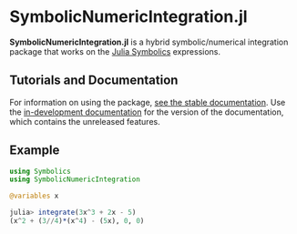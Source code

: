 # SymbolicNumericIntegration.jl

**SymbolicNumericIntegration.jl** is a hybrid symbolic/numerical integration package that works on the [Julia Symbolics](https://github.com/JuliaSymbolics/Symbolics.jl) expressions.

## Tutorials and Documentation

For information on using the package,
[see the stable documentation](https://symbolicnumericintegration.sciml.ai/stable/). Use the
[in-development documentation](https://symbolicnumericintegration.sciml.ai/dev/) for the version of
the documentation, which contains the unreleased features.

## Example

```julia
using Symbolics
using SymbolicNumericIntegration

@variables x

julia> integrate(3x^3 + 2x - 5)
(x^2 + (3//4)*(x^4) - (5x), 0, 0)
```
